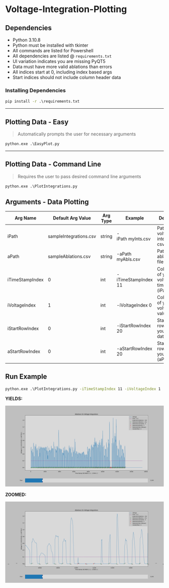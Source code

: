 # Voltage-Integration-Plotting

## **Dependencies**

* Python 3.10.8
* Python must be installed with tkinter
* All commands are listed for Powershell
* All dependencies are listed @ `requirements.txt`
* UI variation indicates you are missing PyQT5
* Data must have more valid ablations than errors
* All indices start at 0, including index based args
* Start indices should not include column header data

### **Installing Dependencies**

```cmd
pip install -r .\requirements.txt
```

---

## **Plotting Data - Easy**

> Automatically prompts the user for necessary arguments

```cmd
python.exe .\EasyPlot.py
```

---

## **Plotting Data - Command Line**

> Requires the user to pass desired command line arguments

```cmd
python.exe .\PlotIntegrations.py
```

## **Arguments - Data Plotting**

| Arg Name       | Default Arg Value      | Arg Type | Example                    | Description                                               |
| -------------- | ---------------------- | -------------- | -------------------------- | --------------------------------------------------------- |
| iPath          | sampleIntegrations.csv | string         | -iPath myInts.csv | Path to your voltage integrations csv file                |
| aPath          | sampleAblations.csv    | string         | -aPath myAbls.csv     | Path to your ablations csv file                           |
| iTimeStampIndex | 0                      | int            | -iTimeStampIndex 11         | Column index of your voltage timeStamps (iPath)           |
| iVoltageIndex   | 1                      | int            | -iVoltageIndex 0            | Column index of your voltage values (iPath)              |
| iStartRowIndex | 0                      | int            | -iStartRowIndex 20         | Starting row index of your ints csv data (iPath) |
| aStartRowIndex | 0                      | int            | -aStartRowIndex 20         | Starting row index of your abls csv (aPath)         |

## **Run Example**

```cmd
python.exe .\PlotIntegrations.py -iTimeStampIndex 11 -iVoltageIndex 1
```

**YIELDS:**

![Plot of Generated Sample Data](./Figure_1.png "Plot of Existing Sample Data")

**ZOOMED:**

![Plot of Generated Sample Data](./Figure_2.png "Plot of Existing Sample Data - ZOOMED")
